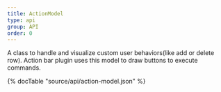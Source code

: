 ```yaml
---
title: ActionModel
type: api
group: API
order: 0
---
```

A class to handle and visualize custom user behaviors(like add or delete row).
Action bar plugin uses this model to draw buttons to execute commands.


{% docTable "source/api/action-model.json" %}


